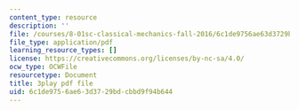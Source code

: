 ```yaml
---
content_type: resource
description: ''
file: /courses/8-01sc-classical-mechanics-fall-2016/6c1de9756ae63d3729bdcbbd9f94b644_63U4_OxohOw.pdf
file_type: application/pdf
learning_resource_types: []
license: https://creativecommons.org/licenses/by-nc-sa/4.0/
ocw_type: OCWFile
resourcetype: Document
title: 3play pdf file
uid: 6c1de975-6ae6-3d37-29bd-cbbd9f94b644
---
```

